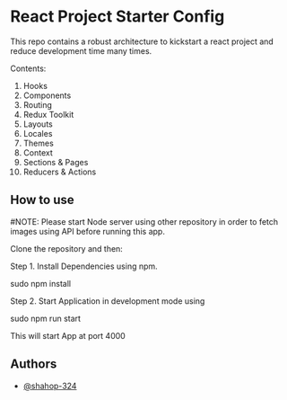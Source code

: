 
# React Project Starter Config

This repo contains a robust architecture to kickstart a react project and reduce development time many times.

Contents:

1. Hooks
2. Components
3. Routing
4. Redux Toolkit
5. Layouts
6. Locales
7. Themes
8. Context 
9. Sections & Pages
10. Reducers & Actions


## How to use

#NOTE: Please start Node server using other repository in order to fetch images using API before running this app.

Clone the repository and then:

Step 1. Install Dependencies using npm.

sudo npm install

Step 2. Start Application in development mode using 

sudo npm run start 

This will start App at port 4000

## Authors

- [@shahop-324](https://www.github.com/shahop-324)

